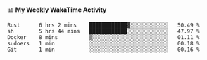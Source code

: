 <!--
**stamp711/stamp711** is a ✨ _special_ ✨ repository because its `README.md` (this file) appears on your GitHub profile.

Here are some ideas to get you started:

- 🔭 I’m currently working on ...
- 🌱 I’m currently learning ...
- 👯 I’m looking to collaborate on ...
- 🤔 I’m looking for help with ...
- 💬 Ask me about ...
- 📫 How to reach me: ...
- 😄 Pronouns: ...
- ⚡ Fun fact: ...
-->

📊 **My Weekly WakaTime Activity**

<!--START_SECTION:waka-->

```text
Rust      6 hrs 2 mins    ████████████▓░░░░░░░░░░░░   50.49 %
sh        5 hrs 44 mins   ████████████░░░░░░░░░░░░░   47.97 %
Docker    8 mins          ▒░░░░░░░░░░░░░░░░░░░░░░░░   01.11 %
sudoers   1 min           ░░░░░░░░░░░░░░░░░░░░░░░░░   00.18 %
Git       1 min           ░░░░░░░░░░░░░░░░░░░░░░░░░   00.16 %
```

<!--END_SECTION:waka-->
